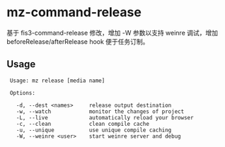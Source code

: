 # mz-command-release

基于 fis3-command-release 修改，增加 -W 参数以支持 weinre 调试，增加 beforeRelease/afterRelease hook 便于任务订制。

## Usage

     Usage: mz release [media name]

     Options:

       -d, --dest <names>     release output destination
       -w, --watch            monitor the changes of project
       -L, --live             automatically reload your browser
       -c, --clean            clean compile cache
       -u, --unique           use unique compile caching
       -W, --weinre <user>    start weinre server and debug
